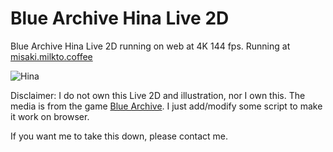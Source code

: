 # Blue Archive Hina Live 2D
Blue Archive Hina Live 2D running on web at 4K 144 fps.
Running at [misaki.milkto.coffee](https://misaki.milkto.coffee)

![Hina](https://raw.githubusercontent.com/SaltyAom/akane/main/assets/akane%402x.jpg)

Disclaimer: I do not own this Live 2D and illustration, nor I own this.
The media is from the game [Blue Archive](https://bluearchive.jp).
I just add/modify some script to make it work on browser.

If you want me to take this down, please contact me.
